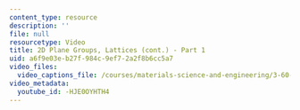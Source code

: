 ```yaml
---
content_type: resource
description: ''
file: null
resourcetype: Video
title: 2D Plane Groups, Lattices (cont.) - Part 1
uid: a6f9e03e-b27f-984c-9ef7-2a2f8b6cc5a7
video_files:
  video_captions_file: /courses/materials-science-and-engineering/3-60-symmetry-structure-and-tensor-properties-of-materials-fall-2005/video-lectures/2d-plane-groups-lattices-cont.-part-1/-HJE0OYHTH4.vtt
video_metadata:
  youtube_id: -HJE0OYHTH4
---
```

